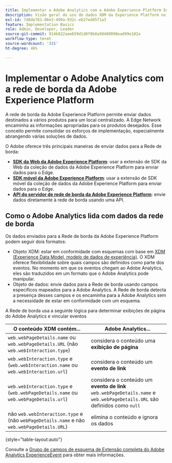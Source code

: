 ```yaml
---
title: Implementar o Adobe Analytics com a Adobe Experience Platform Edge
description: Visão geral do uso de dados XDM da Experience Platform no Adobe Analytics
exl-id: 7d8de761-86e3-499a-932c-eb27edd5f1a3
feature: Implementation Basics
role: Admin, Developer, Leader
source-git-commit: 914b822aae659d1d0f0b8a98480090ead99e102a
workflow-type: tm+mt
source-wordcount: '315'
ht-degree: 46%

---
```


# Implementar o Adobe Analytics com a rede de borda da Adobe Experience Platform

A rede de borda da Adobe Experience Platform permite enviar dados destinados a vários produtos para um local centralizado. A Edge Network encaminha as informações apropriadas para os produtos desejados. Esse conceito permite consolidar os esforços de implementação, especialmente abrangendo várias soluções de dados.

O Adobe oferece três principais maneiras de enviar dados para a Rede de borda:

* **[SDK da Web da Adobe Experience Platform](web-sdk/overview.md)**: usar a extensão de SDK da Web da coleção de dados da Adobe Experience Platform para enviar dados para o Edge.
* **[SDK móvel da Adobe Experience Platform](mobile-sdk/overview.md)**: usar a extensão de SDK móvel da coleção de dados da Adobe Experience Platform para enviar dados para o Edge.
* **[API do servidor de rede de borda da Adobe Experience Platform](server-api/overview.md)**: envie dados diretamente à rede de borda usando uma API.



## Como o Adobe Analytics lida com dados da rede de borda

Os dados enviados para a Rede de borda da Adobe Experience Platform podem seguir dois formatos:

* Objeto XDM: estar em conformidade com esquemas com base em [XDM (Experience Data Model, modelo de dados de experiência)](https://experienceleague.adobe.com/docs/experience-platform/xdm/home.html?lang=pt-BR). O XDM oferece flexibilidade sobre quais campos são definidos como parte dos eventos. No momento em que os eventos chegam ao Adobe Analytics, eles são traduzidos em um formato que o Adobe Analytics pode manipular.
* Objeto de dados: envie dados para a Rede de borda usando campos específicos mapeados para a Adobe Analytics. A Rede de borda detecta a presença desses campos e os encaminha para a Adobe Analytics sem a necessidade de estar em conformidade com um esquema.


A Rede de borda usa a seguinte lógica para determinar exibições de página do Adobe Analytics e vincular eventos

| O conteúdo XDM contém... | Adobe Analytics... |
|---|---|
| `web.webPageDetails.name` ou `web.webPageDetails.URL` (não `web.webInteraction.type`) | considera o conteúdo uma **exibição de página** |
| `web.webInteraction.type` e (`web.webInteraction.name` ou `web.webInteraction.url`) | considera o conteúdo um **evento de link** |
| `web.webInteraction.type` e (`web.webPageDetails.name` ou `web.webPageDetails.url`) | considera o conteúdo um **evento de link** <br/>`web.webPageDetails.name` e `web.webPageDetails.URL` são definidos como `null` |
| não `web.webInteraction.type` e (não `webPageDetails.name` e não `web.webPageDetails.URL`) | elimina o conteúdo e ignora os dados |

{style="table-layout:auto"}

Consulte a [Grupo de campos de esquema de Extensão completa do Adobe Analytics ExperienceEvent](https://experienceleague.adobe.com/docs/experience-platform/xdm/field-groups/event/analytics-full-extension.html) para obter mais informações.
